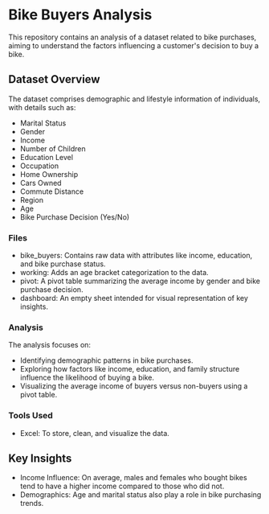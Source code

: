 # Bike Buyers Analysis
This repository contains an analysis of a dataset related to bike purchases, aiming to understand the factors influencing a customer's decision to buy a bike.

## Dataset Overview
The dataset comprises demographic and lifestyle information of individuals, with details such as:

- Marital Status
- Gender
- Income
- Number of Children
- Education Level
- Occupation
- Home Ownership
- Cars Owned
- Commute Distance
- Region
- Age
- Bike Purchase Decision (Yes/No)
### Files
- bike_buyers: Contains raw data with attributes like income, education, and bike purchase status.
- working: Adds an age bracket categorization to the data.
- pivot: A pivot table summarizing the average income by gender and bike purchase decision.
- dashboard: An empty sheet intended for visual representation of key insights.
### Analysis
The analysis focuses on:

- Identifying demographic patterns in bike purchases.
- Exploring how factors like income, education, and family structure influence the likelihood of buying a bike.
- Visualizing the average income of buyers versus non-buyers using a pivot table.
### Tools Used
- Excel: To store, clean, and visualize the data.
## Key Insights
- Income Influence: On average, males and females who bought bikes tend to have a higher income compared to those who did not.
- Demographics: Age and marital status also play a role in bike purchasing trends.
